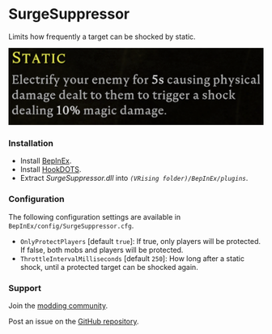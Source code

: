 # SurgeSuppressor

Limits how frequently a target can be shocked by static.

![static shock definition](https://github.com/cheesasaurus/ProfuselyViolentProgression/raw/main/BepInExPlugins/SurgeSuppressor/images/static-shock-definition.png)


### Installation

- Install [BepInEx](https://v-rising.thunderstore.io/package/BepInEx/BepInExPack_V_Rising/).
- Install [HookDOTS](https://thunderstore.io/c/v-rising/p/cheesasaurus/HookDOTS_API/).
- Extract _SurgeSuppressor.dll_ into _`(VRising folder)/BepInEx/plugins`_.

### Configuration

The following configuration settings are available in `BepInEx/config/SurgeSuppressor.cfg`.

- `OnlyProtectPlayers` [default `true`]: If true, only players will be protected. If false, both mobs and players will be protected.
- `ThrottleIntervalMilliseconds` [default `250`]: How long after a static shock, until a protected target can be shocked again.

### Support

Join the [modding community](https://vrisingmods.com/discord).

Post an issue on the [GitHub repository](https://github.com/cheesasaurus/ProfuselyViolentProgression). 